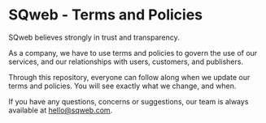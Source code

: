 SQweb - Terms and Policies
===

SQweb believes strongly in trust and transparency.

As a company, we have to use terms and policies to govern the use of our services, and our relationships with users, customers, and publishers.

Through this repository, everyone can follow along when we update our terms and policies. You will see exactly what we change, and when.

If you have any questions, concerns or suggestions, our team is always available at hello@sqweb.com.

